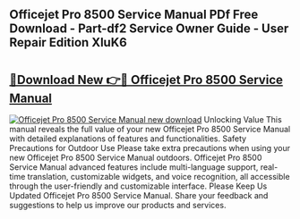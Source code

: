 ## Officejet Pro 8500 Service Manual PDf Free Download - Part-df2 Service Owner Guide - User Repair Edition XluK6

# <h2><a href="http://bc58386.oget.top/?id=Officejet+Pro+8500+Service+Manual">🔗Download New 👉🔴 Officejet Pro 8500 Service Manual</a></h2>

[![Officejet Pro 8500 Service Manual new download](https://i.imgur.com/5g1atiW.png)](http://bc58386.oget.top/?id=Officejet+Pro+8500+Service+Manual)
Unlocking Value This manual reveals the full value of your new Officejet Pro 8500 Service Manual with detailed explanations of features and functionalities. Safety Precautions for Outdoor Use Please take extra precautions when using your new Officejet Pro 8500 Service Manual outdoors. Officejet Pro 8500 Service Manual advanced features include multi-language support, real-time translation, customizable widgets, and voice recognition, all accessible through the user-friendly and customizable interface. Please Keep Us Updated Officejet Pro 8500 Service Manual. Share your feedback and suggestions to help us improve our products and services.
